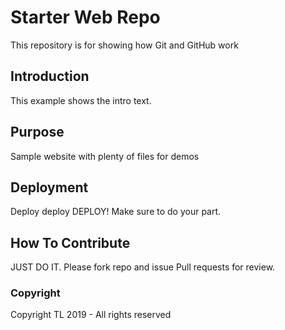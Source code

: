# Starter Web Repo

This repository is for showing how Git and GitHub work

## Introduction

This example shows the intro text.

## Purpose

Sample website with plenty of files for demos

## Deployment

Deploy deploy DEPLOY! Make sure to do your part.

## How To Contribute

JUST DO IT. Please fork repo and issue Pull requests for review.

### Copyright

Copyright TL 2019 - All rights reserved
